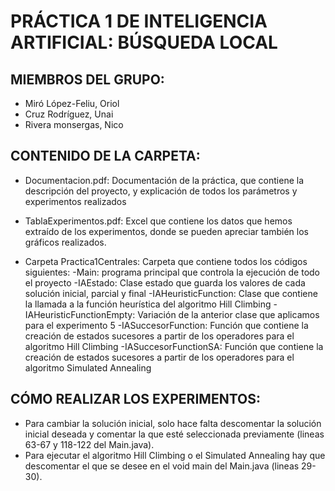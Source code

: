 # PRÁCTICA 1 DE INTELIGENCIA ARTIFICIAL: BÚSQUEDA LOCAL


## MIEMBROS DEL GRUPO:
- Miró López-Feliu, Oriol
- Cruz Rodríguez, Unai
- Rivera monsergas, Nico


## CONTENIDO DE LA CARPETA:
- Documentacion.pdf: Documentación de la práctica, que contiene la descripción del proyecto, y explicación de todos los parámetros y experimentos realizados

- TablaExperimentos.pdf: Excel que contiene los datos que hemos extraído de los experimentos, donde se pueden apreciar también los gráficos realizados.

- Carpeta Practica1Centrales: Carpeta que contiene todos los códigos siguientes:
	-Main: programa principal que controla la ejecución de todo el proyecto
	-IAEstado: Clase estado que guarda los valores de cada solución inicial, parcial y final
	-IAHeuristicFunction: Clase que contiene la llamada a la función heurística del algoritmo Hill Climbing
	-IAHeuristicFunctionEmpty: Variación de la anterior clase que aplicamos para el experimento 5
	-IASuccesorFunction: Función que contiene la creación de estados sucesores a partir de los operadores para el algoritmo Hill Climbing
	-IASuccesorFunctionSA: Función que contiene la creación de estados sucesores a partir de los operadores para el algoritmo Simulated Annealing


## CÓMO REALIZAR LOS EXPERIMENTOS:
- Para cambiar la solución inicial, solo hace falta descomentar la solución inicial deseada y comentar la que esté seleccionada previamente (lineas 63-67 y 118-122 del Main.java).
- Para ejecutar el algoritmo Hill Climbing o el Simulated Annealing hay que descomentar el que se desee en el void main del Main.java (lineas 29-30).
